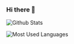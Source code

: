 ### Hi there 👋

![Github Stats](https://github-readme-stats.vercel.app/api?username=kuanyuh&show_icons=true&theme=dark&count_private=true)

![Most Used Languages](https://github-readme-stats.vercel.app/api/top-langs/?username=kuanyuh&theme=dark&layout=compact)


<!--
**kuanyuh/kuanyuh** is a ✨ _special_ ✨ repository because its `README.md` (this file) appears on your GitHub profile.

Here are some ideas to get you started:

- 🔭 I’m currently working on ...
- 🌱 I’m currently learning ...
- 👯 I’m looking to collaborate on ...
- 🤔 I’m looking for help with ...
- 💬 Ask me about ...
- 📫 How to reach me: ...
- 😄 Pronouns: ...
- ⚡ Fun fact: ...
-->
